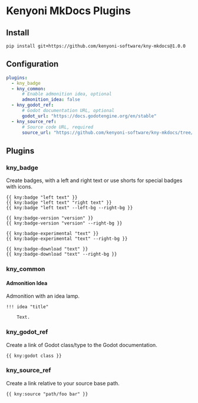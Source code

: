 # Kenyoni MkDocs Plugins

## Install

```commandline
pip install git+https://github.com/kenyoni-software/kny-mkdocs@1.0.0
```

## Configuration

```yml
plugins:
  - kny_badge
  - kny_common:
      # Enable admonition idea, optional
      admonition_idea: false
  - kny_godot_ref:
      # Godot documentation URL, optional
      godot_url: "https://docs.godotengine.org/en/stable"
  - kny_source_ref:
      # Source code URL, required
      source_url: "https://github.com/kenyoni-software/kny-mkdocs/tree/main"
```

## Plugins

### kny_badge

Create badges, with a left and right text or use shorts for special badges with icons.

```
{{ kny:badge "left text" }}
{{ kny:badge "left text" "right text" }}
{{ kny:badge "left text" --left-bg --right-bg }}

{{ kny:badge-version "version" }}
{{ kny:badge-version "version" --right-bg }}

{{ kny:badge-experimental "text" }}
{{ kny:badge-experimental "text" --right-bg }}

{{ kny:badge-download "text" }}
{{ kny:badge-download "text" --right-bg }}
```

### kny_common

#### Admonition Idea

Admonition with an idea lamp.

```
!!! idea "title"

    Text.
```

### kny_godot_ref

Create a link of Godot class/type to the Godot documentation.

```
{{ kny:godot class }}
```

### kny_source_ref

Create a link relative to your source base path.

```
{{ kny:source "path/foo bar" }}
```
